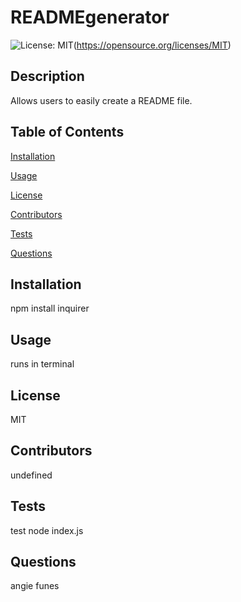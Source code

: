 # READMEgenerator
![License: MIT](https://img.shields.io/badge/License-MIT-yellow.svg)(https://opensource.org/licenses/MIT)

## Description
Allows users to easily create a README file.

## Table of Contents 
[Installation](#installation)

[Usage](#usage)

[License](#license)

[Contributors](#contributors)

[Tests](#tests)

[Questions](#questions)

## Installation
npm install inquirer 

## Usage
runs in terminal 

## License
MIT

## Contributors
undefined

## Tests
test node index.js

## Questions
angie funes
